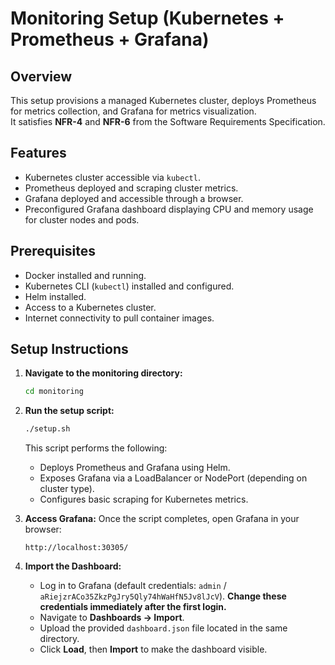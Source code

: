 # Monitoring Setup (Kubernetes + Prometheus + Grafana)

## Overview
This setup provisions a managed Kubernetes cluster, deploys Prometheus for metrics collection, and Grafana for metrics visualization.  
It satisfies **NFR-4** and **NFR-6** from the Software Requirements Specification.

## Features
- Kubernetes cluster accessible via `kubectl`.
- Prometheus deployed and scraping cluster metrics.
- Grafana deployed and accessible through a browser.
- Preconfigured Grafana dashboard displaying CPU and memory usage for cluster nodes and pods.

## Prerequisites
- Docker installed and running.
- Kubernetes CLI (`kubectl`) installed and configured.
- Helm installed.
- Access to a Kubernetes cluster.
- Internet connectivity to pull container images.

## Setup Instructions
1. **Navigate to the monitoring directory:**
   ```bash
   cd monitoring
   ```

2. **Run the setup script:**
   ```bash
   ./setup.sh
   ```
   This script performs the following:
   - Deploys Prometheus and Grafana using Helm.
   - Exposes Grafana via a LoadBalancer or NodePort (depending on cluster type).
   - Configures basic scraping for Kubernetes metrics.

3. **Access Grafana:**
   Once the script completes, open Grafana in your browser:
   ```
   http://localhost:30305/
   ```

4. **Import the Dashboard:**
   - Log in to Grafana (default credentials: `admin` / `aRiejzrACo35ZkzPgJry5Qly74hWaHfN5Jv8lJcV`). **Change these credentials immediately after the first login.**
   - Navigate to **Dashboards → Import**.
   - Upload the provided `dashboard.json` file located in the same directory.
   - Click **Load**, then **Import** to make the dashboard visible.

